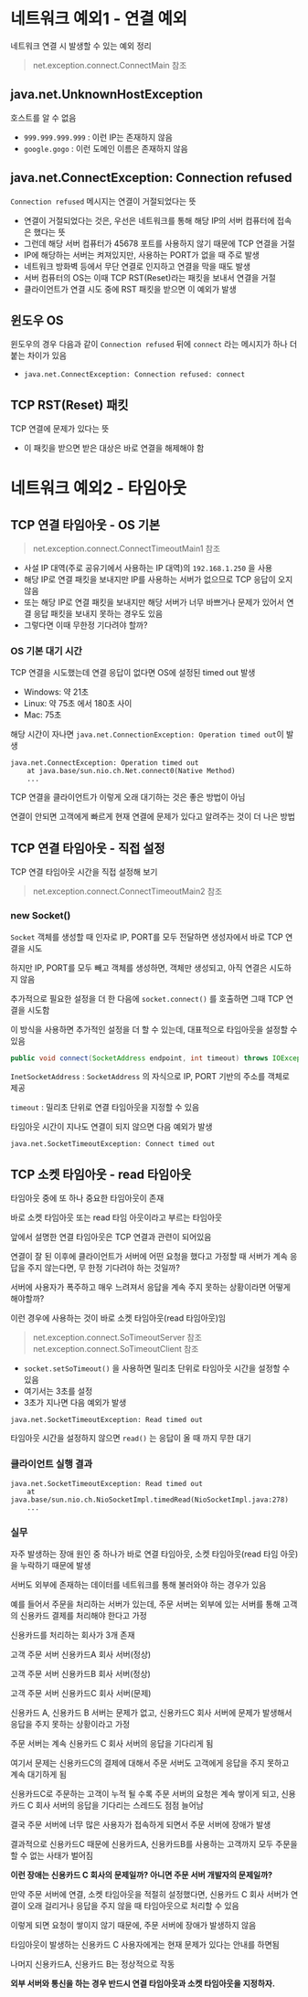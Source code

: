 # 네트워크 예외1 - 연결 예외

네트워크 연결 시 발생할 수 있는 예외 정리

> net.exception.connect.ConnectMain 참조

## java.net.UnknownHostException

호스트를 알 수 없음

- `999.999.999.999` : 이런 IP는 존재하지 않음
- `google.gogo` : 이런 도메인 이름은 존재하지 않음

## java.net.ConnectException: Connection refused

`Connection refused` 메시지는 연결이 거절되었다는 뜻

- 연결이 거절되었다는 것은, 우선은 네트워크를 통해 해당 IP의 서버 컴퓨터에 접속은 했다는 뜻
- 그런데 해당 서버 컴퓨터가 45678 포트를 사용하지 않기 때문에 TCP 연결을 거절
- IP에 해당하는 서버는 켜져있지만, 사용하는 PORT가 없을 때 주로 발생
- 네트워크 방화벽 등에서 무단 연결로 인지하고 연결을 막을 때도 발생
- 서버 컴퓨터의 OS는 이때 TCP RST(Reset)라는 패킷을 보내서 연결을 거절
- 클라이언트가 연결 시도 중에 RST 패킷을 받으면 이 예외가 발생

## 윈도우 OS

윈도우의 경우 다음과 같이 `Connection refused` 뒤에 `connect` 라는 메시지가 하나 더 붙는 차이가 있음

- `java.net.ConnectException: Connection refused: connect`

## TCP RST(Reset) 패킷

TCP 연결에 문제가 있다는 뜻

- 이 패킷을 받으면 받은 대상은 바로 연결을 해제해야 함

# 네트워크 예외2 - 타임아웃

## TCP 연결 타임아웃 - OS 기본

> net.exception.connect.ConnectTimeoutMain1 참조

- 사설 IP 대역(주로 공유기에서 사용하는 IP 대역)의 `192.168.1.250` 을 사용
- 해당 IP로 연결 패킷을 보내지만 IP를 사용하는 서버가 없으므로 TCP 응답이 오지 않음
- 또는 해당 IP로 연결 패킷을 보내지만 해당 서버가 너무 바쁘거나 문제가 있어서 연결 응답 패킷을 보내지 못하는 경우도 있음
- 그렇다면 이때 무한정 기다려야 할까?

### OS 기본 대기 시간

TCP 연결을 시도했는데 연결 응답이 없다면 OS에 설정된 timed out 발생

- Windows: 약 21초
- Linux: 약 75초 에서 180초 사이
- Mac: 75초

해당 시간이 자나면 `java.net.ConnectionException: Operation timed out`이 발생

```shell
java.net.ConnectException: Operation timed out
	at java.base/sun.nio.ch.Net.connect0(Native Method)
	...
```

TCP 연결을 클라이언트가 이렇게 오래 대기하는 것은 좋은 방법이 아님

연결이 안되면 고객에게 빠르게 현재 연결에 문제가 있다고 알려주는 것이 더 나은 방법

## TCP 연결 타임아웃 - 직접 설정

TCP 연결 타임아웃 시간을 직접 설정해 보기

> net.exception.connect.ConnectTimeoutMain2 참조
 
### new Socket()

`Socket` 객체를 생성할 때 인자로 IP, PORT를 모두 전달하면 생성자에서 바로 TCP 연결을 시도

하지만 IP, PORT를 모두 빼고 객체를 생성하면, 객체만 생성되고, 아직 연결은 시도하지 않음

추가적으로 필요한 설정을 더 한 다음에 `socket.connect()` 를 호출하면 그때 TCP 연결을 시도함

이 방식을 사용하면 추가적인 설정을 더 할 수 있는데, 대표적으로 타임아웃을 설정할 수 있음

```java
public void connect(SocketAddress endpoint, int timeout) throws IOException {...}
```

`InetSocketAddress` : `SocketAddress` 의 자식으로 IP, PORT 기반의 주소를 객체로 제공

`timeout` : 밀리초 단위로 연결 타임아웃을 지정할 수 있음

타임아웃 시간이 지나도 연결이 되지 않으면 다음 예외가 발생

`java.net.SocketTimeoutException: Connect timed out`

## TCP 소켓 타임아웃 - read 타임아웃

타임아웃 중에 또 하나 중요한 타임아웃이 존재

바로 소켓 타임아웃 또는 read 타임 아웃이라고 부르는 타임아웃

앞에서 설명한 연결 타임아웃은 TCP 연결과 관련이 되어있음

연결이 잘 된 이후에 클라이언트가 서버에 어떤 요청을 했다고 가정할 때 서버가 계속 응답을 주지 않는다면, 무 한정 기다려야 하는 것일까?

서버에 사용자가 폭주하고 매우 느려져서 응답을 계속 주지 못하는 상황이라면 어떻게 해야할까?

이런 경우에 사용하는 것이 바로 소켓 타임아웃(read 타임아웃)임

> net.exception.connect.SoTimeoutServer 참조
> net.exception.connect.SoTimeoutClient 참조

- `socket.setSoTimeout()` 을 사용하면 밀리초 단위로 타임아웃 시간을 설정할 수 있음
- 여기서는 3초를 설정
-  3초가 지나면 다음 예외가 발생
 
`java.net.SocketTimeoutException: Read timed out`

타임아웃 시간을 설정하지 않으면 `read()` 는 응답이 올 때 까지 무한 대기

### 클라이언트 실행 결과

```shell
java.net.SocketTimeoutException: Read timed out
	at java.base/sun.nio.ch.NioSocketImpl.timedRead(NioSocketImpl.java:278)
	...
```

### 실무

자주 발생하는 장애 원인 중 하나가 바로 연결 타임아웃, 소켓 타임아웃(read 타임 아웃)을 누락하기 때문에 발생

서버도 외부에 존재하는 데이터를 네트워크를 통해 불러와야 하는 경우가 있음

예를 들어서 주문을 처리하는 서버가 있는데, 주문 서버는 외부에 있는 서버를 통해 고객의 신용카드 결제를 처리해야 한다고 가정

신용카드를 처리하는 회사가 3개 존재

고객 주문 서버 신용카드A 회사 서버(정상)

고객 주문 서버 신용카드B 회사 서버(정상)

고객 주문 서버 신용카드C 회사 서버(문제)

신용카드 A, 신용카드 B 서버는 문제가 없고, 신용카드C 회사 서버에 문제가 발생해서 응답을 주지 못하는 상황이라고 가정

주문 서버는 계속 신용카드 C 회사 서버의 응답을 기다리게 됨

여기서 문제는 신용카드C의 결제에 대해서 주문 서버도 고객에게 응답을 주지 못하고 계속 대기하게 됨

신용카드C로 주문하는 고객이 누적 될 수록 주문 서버의 요청은 계속 쌓이게 되고, 신용카드 C 회사 서버의 응답을 기다리는 스레드도 점점 늘어남

결국 주문 서버에 너무 많은 사용자가 접속하게 되면서 주문 서버에 장애가 발생

결과적으로 신용카드C 때문에 신용카드A, 신용카드B를 사용하는 고객까지 모두 주문을 할 수 없는 사태가 벌어짐

**이런 장애는 신용카드 C 회사의 문제일까? 아니면 주문 서버 개발자의 문제일까?**

만약 주문 서버에 연결, 소켓 타임아웃을 적절히 설정했다면, 신용카드 C 회사 서버가 연결이 오래 걸리거나 응답을 주지 않을 때 타임아웃으로 처리할 수 있음

이렇게 되면 요청이 쌓이지 않기 때문에, 주문 서버에 장애가 발생하지 않음

타임아웃이 발생하는 신용카드 C 사용자에게는 현재 문제가 있다는 안내를 하면됨

나머지 신용카드A, 신용카드 B는 정상적으로 작동

**외부 서버와 통신을 하는 경우 반드시 연결 타임아웃과 소켓 타임아웃을 지정하자.**


